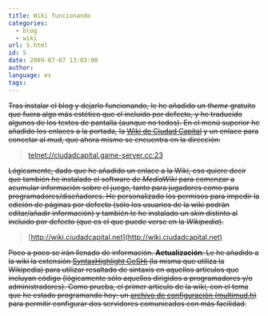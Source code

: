 ```yaml
---
title: Wiki funcionando
categories:
  - blog
  - wiki
url: 5.html
id: 5
date: 2009-07-07 13:03:00
author:
language: es
tags:
---
```


~~Tras instalar el blog y dejarlo funcionando, le he añadido un _theme_ gratuito que fuera algo más estético que el incluido por defecto, y he traducido algunos de los textos de pantalla (aunque no todos). En el menú superior he añadido los enlaces a la portada, la [Wiki de Ciudad Capital](http://wiki.ciudadcapital.net) y un enlace para conectar al mud, que ahora mismo se encuentra en la dirección:~~

> [telnet://ciudadcapital.game-server.cc:23](telnet://ciudadcapital.game-server.cc:23)

~~Lógicamente, dado que he añadido un enlace a la Wiki, eso quiere decir que también he instalado el software de _MediaWiki_ para comenzar a acumular información sobre el juego, tanto para jugadores como para programadores/diseñadores. He personalizado los permisos para impedir la edición de páginas por defecto (sólo los usuarios de la wiki podrán editar/añadir información) y también le he instalado un _skin_ distinto al incluido por defecto (que es el que puede verse en la _Wikipedia_).~~

> [http://wiki.ciudadcapital.net](http://wiki.ciudadcapital.net)

~~Poco a poco se irán llenado de información. **Actualización**: Le he añadido a la wiki la extensión [SyntaxHighlight GeSHi](http://www.mediawiki.org/wiki/Extension:SyntaxHighlight_GeSHi) (la misma que utiliza la Wikipedia) para utilizar resaltado de sintaxis en aquellos artículos que incluyan código (lógicamente sólo aquellos dirigidos a programadores y/o administradores). Como prueba, el primer artículo de la wiki, con el tema que he estado programando hoy: un [archivo de configuración (multimud.h)](http://wiki.ciudadcapital.net/index.php?title=Multimud) para permitir configurar dos servidores comunicados con más facilidad.~~
